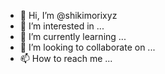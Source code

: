 - 👋 Hi, I’m @shikimorixyz
- 👀 I’m interested in ...
- 🌱 I’m currently learning ...
- 💞️ I’m looking to collaborate on ...
- 📫 How to reach me ...

<!---
shikimorixyz/shikimorixyz is a ✨ special ✨ repository because its `README.md` (this file) appears on your GitHub profile.
You can click the Preview link to take a look at your changes.
--->

